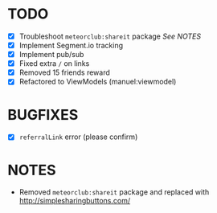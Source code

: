 # TODO
- [x] Troubleshoot `meteorclub:shareit` package _See NOTES_
- [x] Implement Segment.io tracking
- [x] Implement pub/sub
- [x] Fixed extra `/` on links
- [x] Removed 15 friends reward
- [x] Refactored to ViewModels (manuel:viewmodel)

# BUGFIXES
- [x] `referralLink` error (please confirm)

# NOTES
- Removed `meteorclub:shareit` package and replaced with http://simplesharingbuttons.com/
